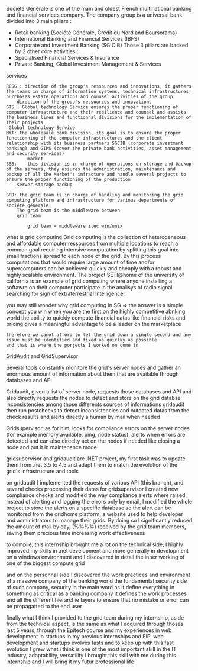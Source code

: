 Société Générale is one of the main and oldest French multinational banking and financial
services company.
The company group is a universal bank divided into 3 main pillars :
- Retail banking (Société Générale, Crédit du Nord and Boursorama)
- International Banking and Financial Services (IBFS)
- Corporate and Investment Banking (SG CIB)
Those 3 pillars are backed by 2 other core activities :
- Specialised Financial Services & Insurance
- Private Banking, Global Investment Management & Services

services

	RESG : direction of the group's ressources and innovations, it gathers the teams in charge of information systems, technical infrastructures, purchases estate operations and counsel activities of the group
		direction of the group's ressources and innovations
	GTS : Global technology Service ensures the proper functioning of computer infrastructure and their resilience and counsel and assists the business lines and functionnal divisions for the implementation of their projects
	 Global technology Service
	MKT: the wholesale bank division, its goal is to ensure the proper functionning of the computer infrastructures and the client relationship with its business partners SGCIB (corporate investment banking) and GIMS (cover the private bank activities, asset management and security services)
			market
	SSB: 	this division is in charge of operations on storage and backup of the servers, they assures the administration, maintenance and backup of all the Market's infracture and handle several projects to ensure the proper functioning of the production
		server storage backup

	GRD: the grid team is in charge of handling and monitoring the grid computing platform and infrastructure for various departments of société générale.
		The grid team is the middleware between 
		grid team

			grid team = middleware itec win/unix

what is grid computing
Grid computing is the collection of heterogeneous and affordable computer ressources from multiple locations to reach a common goal requiring intensive computation by splitting this goal into small fractions spread to each node of the grid.
By this process computations that would require large amount of time and/or supercomputers can be achieved quickly and cheaply with a robust and highly scalable environment.
The project SETI@home of the university of california is an example of grid computing where anyone installing a softawre on their computer participate in the analisys of radio signal searching for sign of extraterrestrial intelligence. 

you may still wonder 
why grid computing in SG => 
the answer is a simple concept
	you win when you are the first
	on the highly competitive abnking world the ability to quickly compute financial datas like financial risks and pricing gives a meaningful advantage to be a leader on the marketplace

	therefore we canot afford to let the grid down a single second and any issue must be identified and fixed as quiclky as possible
	and that is where the porjects I worked on come in
	
GridAudit and GridSupervisor

Several tools constantly monitore the grid's server nodes and gather an enormous amount of information about them that are available through databases and API


Gridaudit, given a list of server node, requests those databases and API and also directly requests the nodes to detect and store on the grid databse inconsistencies among those differents sources of informations
gridaudit then run postchecks to detect inconsistencies and outdated datas from the check results and alerts directly a human by mail when needed

Gridsupervisor, as for him, looks for compliance errors on the server nodes (for example memory available, ping, node status), alerts when errors are detected and can also direclty act on the nodes if needed like closing a node and put it in maintenance mode

gridsupervisor and gridaudit are .NET project, my first task was to update them from .net 3.5 to 4.5 and adapt them to match the evolution of the grid's infrastructure and tools

on gridaudit I implemented the requests of various API (this branch), and several checks processing their datas
for gridsupervisor I created new compliance checks and modified the way compliance alerts where raised, instead of alerting and logging the errors only by email, I modified the whole project to store the alerts on a specific database so the alert can be monitored from the gridhome platform, a website used to help developer and administrators to manage their grids.
By doing so I significantly reduced the amount of mail by day, (%%%%) received by the grid team members, saving them precious time increasing work effectiveness

to compile, 
this internship brought me a lot
on the technical side, 
I highly improved my skills in .net development and more generally in development on a windows environment
and I discovered in detail the inner working of one of the biggest compute grid

and on the personnal side
I discovered  the work practices and environment of a massive company of the banking world
the fundamental security side of such company, security in the main word as it define everything in something as critical as a banking company
it defines the work processes and all the different hierarchie layers to ensure that no mistake or error can be propagatted to the end user


finally what I think I provided to the grid team during my internship, aside from the technical aspect, is the same as what I acquired through thoses last 5 years, through the Epitech course and my experiences in web development in startups in my previous internships and EIP. web development and startups evolves fasts and to keep up with this fast evolution I grew what i think is one of the most important skill in the IT industry, adaptability, versatility
I brought this skill with me during this internship and I will bring it my futur professional life
